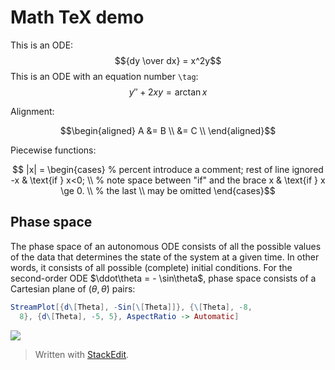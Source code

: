 
# Math TeX demo

This is an ODE:
$${dy \over dx} = x^2y$$
This is an ODE with an equation number `\tag`:
$$y''+2xy=\arctan x \tag{1}$$

Alignment:

$$\begin{aligned}
A &= B \\
 &= C \\
\end{aligned}$$

Piecewise functions:

$$
|x| =
\begin{cases} % percent introduce a comment; rest of line ignored
-x & \text{if } x<0; \\ % note space between "if" and the brace
x & \text{if } x \ge 0. \\ % the last \\ may be omitted
\end{cases}$$

## Phase space
 
 The phase space of an autonomous ODE consists of all the possible values of the data that determines the state of the system at a given time. In other words, it consists of all possible (complete) initial conditions. For the second-order ODE $\ddot\theta = - \sin\theta$, phase space consists of a Cartesian plane of $(\theta, \dot\theta)$ pairs:
```mathematica
StreamPlot[{d\[Theta], -Sin[\[Theta]]}, {\[Theta], -8, 
  8}, {d\[Theta], -5, 5}, AspectRatio -> Automatic]
  ```
 
![
](https://lh3.googleusercontent.com/LwW0EHIP7y3nyNL4tjt-rRPTN5Fk4ppsplgu_kORQzR2njcCDe340jR3H9zKMCzgRhzGOxSf2DOX "Phase space of a pendulum")


> Written with [StackEdit](https://stackedit.io/).
